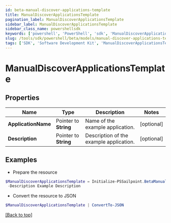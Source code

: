 ```yaml
---
id: beta-manual-discover-applications-template
title: ManualDiscoverApplicationsTemplate
pagination_label: ManualDiscoverApplicationsTemplate
sidebar_label: ManualDiscoverApplicationsTemplate
sidebar_class_name: powershellsdk
keywords: ['powershell', 'PowerShell', 'sdk', 'ManualDiscoverApplicationsTemplate', 'BetaManualDiscoverApplicationsTemplate'] 
slug: /tools/sdk/powershell/beta/models/manual-discover-applications-template
tags: ['SDK', 'Software Development Kit', 'ManualDiscoverApplicationsTemplate', 'BetaManualDiscoverApplicationsTemplate']
---
```



# ManualDiscoverApplicationsTemplate

## Properties

Name | Type | Description | Notes
------------ | ------------- | ------------- | -------------
**ApplicationName** |  Pointer to **String** | Name of the example application. | [optional] 
**Description** |  Pointer to **String** | Description of the example application. | [optional] 

## Examples

- Prepare the resource
```powershell
$ManualDiscoverApplicationsTemplate = Initialize-PSSailpoint.BetaManualDiscoverApplicationsTemplate  -ApplicationName Example Application `
 -Description Example Description
```

- Convert the resource to JSON
```powershell
$ManualDiscoverApplicationsTemplate | ConvertTo-JSON
```


[[Back to top]](#) 

